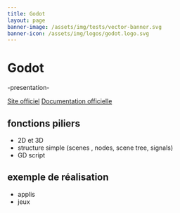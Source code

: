 ```yaml
---
title: Godot
layout: page
banner-image: /assets/img/tests/vector-banner.svg
banner-icon: /assets/img/logos/godot.logo.svg
---
```


# Godot
-presentation-

[Site officiel]()
[Documentation officielle]()

## fonctions piliers

- 2D et 3D
- structure simple (scenes , nodes, scene tree, signals)
- GD script

## exemple de réalisation
- applis
- jeux
